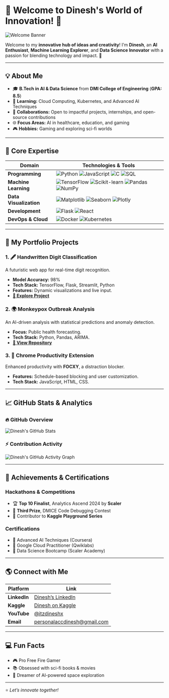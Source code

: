 # 🌟 Welcome to Dinesh's World of Innovation! 🌟  

![Welcome Banner](https://i.giphy.com/media/v1.Y2lkPTc5MGI3NjExY2ZjMXZ5Z3BpMm9hMDIwZXBqaHpydTYzMHk5Y2I5OWhlZncwcDBpMiZlcD12MV9pbnRlcm5hbF9naWZfYnlfaWQmY3Q9Zw/9C1nyePnovqlpEYFMD/giphy.gif)  

Welcome to my **innovative hub of ideas and creativity**! I’m **Dinesh**, an **AI Enthusiast**, **Machine Learning Explorer**, and **Data Science Innovator** with a passion for blending technology and impact. 🚀  

---

## 💡 **About Me**  

- 🎓 **B.Tech in AI & Data Science** from **DMI College of Engineering** (**GPA: 8.5**)  
- 🌱 **Learning:** Cloud Computing, Kubernetes, and Advanced AI Techniques  
- 🤝 **Collaborations:** Open to impactful projects, internships, and open-source contributions  
- 🌐 **Focus Areas:** AI in healthcare, education, and gaming  
- 🎮 **Hobbies:** Gaming and exploring sci-fi worlds  

---

## 🌌 **Core Expertise**  

| **Domain**              | **Technologies & Tools**                                                                                                                                     |  
|--------------------------|-------------------------------------------------------------------------------------------------------------------------------------------------------------|  
| **Programming**          | ![Python](https://img.shields.io/badge/-Python-blue?logo=python&logoColor=white) ![JavaScript](https://img.shields.io/badge/-JavaScript-yellow?logo=javascript) ![C](https://img.shields.io/badge/-C-lightgrey?logo=c) ![SQL](https://img.shields.io/badge/-SQL-blue)  |  
| **Machine Learning**     | ![TensorFlow](https://img.shields.io/badge/-TensorFlow-orange?logo=tensorflow) ![Scikit-learn](https://img.shields.io/badge/-Scikit--learn-green?logo=scikit-learn) ![Pandas](https://img.shields.io/badge/-Pandas-darkblue?logo=pandas) ![NumPy](https://img.shields.io/badge/-NumPy-lightblue?logo=numpy)  |  
| **Data Visualization**   | ![Matplotlib](https://img.shields.io/badge/-Matplotlib-blue) ![Seaborn](https://img.shields.io/badge/-Seaborn-green) ![Plotly](https://img.shields.io/badge/-Plotly-purple)  |  
| **Development**          | ![Flask](https://img.shields.io/badge/-Flask-lightgrey?logo=flask) ![React](https://img.shields.io/badge/-React-blue?logo=react)  |  
| **DevOps & Cloud**       | ![Docker](https://img.shields.io/badge/-Docker-lightblue?logo=docker) ![Kubernetes](https://img.shields.io/badge/-Kubernetes-blue?logo=kubernetes)  |  

---

## 📂 **My Portfolio Projects**  

### 1. **🖋️ Handwritten Digit Classification**  
A futuristic web app for real-time digit recognition.  
- **Model Accuracy:** 98%  
- **Tech Stack:** TensorFlow, Flask, Streamlit, Python  
- **Features:** Dynamic visualizations and live input.  
- **[🔗 Explore Project](https://github.com/itzdineshx/MNIST_Digit_Recognition)**  

### 2. **🌍 Monkeypox Outbreak Analysis**  
An AI-driven analysis with statistical predictions and anomaly detection.  
- **Focus:** Public health forecasting.  
- **Tech Stack:** Python, Pandas, ARIMA.  
- **[🔗 View Repository](https://github.com/itzdineshx/MPOX_Analysis_Forecasting)**  

### 3. **🚀 Chrome Productivity Extension**  
Enhanced productivity with **FOCXY**, a distraction blocker.  
- **Features:** Schedule-based blocking and user customization.  
- **Tech Stack:** JavaScript, HTML, CSS.  

---

## 📈 **GitHub Stats & Analytics**  

### **🔥 GitHub Overview**  
![Dinesh's GitHub Stats](https://github-readme-stats.vercel.app/api?username=itzdineshx&show_icons=true&theme=radical&count_private=true)  

### **⚡ Contribution Activity**  
![Dinesh's GitHub Activity Graph](https://github-readme-activity-graph.vercel.app/graph?username=itzdineshx&theme=dracula&bg_color=1a1b27&color=69DADB&line=4DBD33&point=FFFFFF&area=true)  

---

## 🎯 **Achievements & Certifications**  

### **Hackathons & Competitions**  
- 🏆 **Top 10 Finalist**, Analytics Ascend 2024 by **Scaler**  
- 🥉 **Third Prize**, DMICE Code Debugging Contest  
- 🚀 Contributor to **Kaggle Playground Series**  

### **Certifications**  
- 🏅 Advanced AI Techniques (Coursera)  
- 🏅 Google Cloud Practitioner (Qwiklabs)  
- 🏅 Data Science Bootcamp (Scaler Academy)  

---

## 🌎 **Connect with Me**  

| Platform         | Link                                         |  
|------------------|---------------------------------------------|  
| **LinkedIn**     | [Dinesh’s LinkedIn](https://linkedin.com/in/itzdineshx) |  
| **Kaggle**       | [Dinesh on Kaggle](https://kaggle.com/dinesh873) |  
| **YouTube**      | [@itzdineshx](https://www.youtube.com/@DINESH-p1b3r) |  
| **Email**        | [personalaccdinesh@gmail.com](mailto:personalaccdinesh@gmail.com) |  

---

## 💻 **Fun Facts**  

- 🎮 Pro Free Fire Gamer  
- 📚 Obsessed with sci-fi books & movies  
- 🌌 Dreamer of AI-powered space exploration  

---

⭐️ *Let’s innovate together!*  
